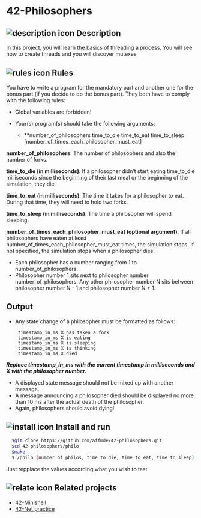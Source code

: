 
# 42-Philosophers



## ![description icon](https://cdn-icons-png.flaticon.com/32/2644/2644332.png)  Description
In this project, you will learn the basics of threading a process.
You will see how to create threads and you will discover mutexes
## ![rules icon](https://cdn-icons-png.flaticon.com/32/3251/3251383.png) Rules
You have to write a program for the mandatory part and another one for the bonus part
(if you decide to do the bonus part). They both have to comply with the following rules:
* Global variables are forbidden!
* Your(s) program(s) should take the following arguments:

    - **number_of_philosophers time_to_die time_to_eat time_to_sleep [number_of_times_each_philosopher_must_eat]

**number_of_philosophers**: The number of philosophers and also the number of forks.

**time_to_die (in milliseconds)**: If a philosopher didn’t start eating time_to_die milliseconds since the beginning of their last meal or the beginning of the simulation, they die.

**time_to_eat (in milliseconds)**: The time it takes for a philosopher to eat. During that time, they will need to hold two forks.

**time_to_sleep (in milliseconds)**: The time a philosopher will spend sleeping.

**number_of_times_each_philosopher_must_eat (optional argument)**: If all philosophers have eaten at least number_of_times_each_philosopher_must_eat times, the simulation stops. If not specified, the simulation stops when a
philosopher dies.

* Each philosopher has a number ranging from 1 to number_of_philosophers.
* Philosopher number 1 sits next to philosopher number number_of_philosophers. Any other philosopher number N sits between philosopher number N - 1 and philosopher number N + 1.
## Output

 * Any state change of a philosopher must be formatted as follows:

        timestamp_in_ms X has taken a fork
        timestamp_in_ms X is eating
        timestamp_in_ms X is sleeping
        timestamp_in_ms X is thinking
        timestamp_in_ms X died
  ***Replace timestamp_in_ms with the current timestamp in milliseconds
and X with the philosopher number.***


* A displayed state message should not be mixed up with another message.
* A message announcing a philosopher died should be displayed no more than 10 ms after the actual death of the philosopher.
* Again, philosophers should avoid dying!


## ![install icon](https://cdn-icons-png.flaticon.com/32/427/427132.png) Install and run

```bash
  $git clone https://github.com/affmde/42-philosophers.git
  $cd 42-philosophers/philo
  $make
  $./philo (number of philos, time to die, time to eat, time to sleep)
```
  Just repplace the values according what you wish to test

## ![relate icon](https://cdn-icons-png.flaticon.com/32/2875/2875800.png) Related projects

 - [42-Minishell](https://github.com/nascimento-jgb/Minishell)
 - [42-Net practice](https://github.com/affmde/42-net_practice)

